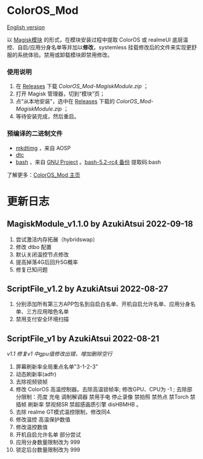 # ColorOS_Mod

[English version](https://github.com/AzukiAtsui/ColorOS_Mod/README-en.md)

以 [Magisk模块](https://topjohnwu.github.io/Magisk/guides.html#magisk-modules) 的形式，在模块安装过程中提取 ColorOS 或 realmeUI 底层温控、自启/应用分身名单等并加以**修改**，systemless 挂载修改后的文件来实现更舒服的系统体验。禁用或卸载模块即禁用修改。

### 使用说明

1. 在 [Releases](https://github.com/AzukiAtsui/ColorOS_Mod/releases) 下载 _ColorOS_Mod-MagiskModule.zip_ ；
2. 打开 Magisk 管理器，切到“模块”页；
3. 点“从本地安装”，选中在 [Releases](https://github.com/AzukiAtsui/ColorOS_Mod/releases) 下载的 _ColorOS_Mod-MagiskModule.zip_ ；
4. 等待安装完成，然后重启。

### 预编译的二进制文件

- [mkdtimg](https://android.googlesource.com/platform/system/libufdt/+/refs/heads/master/utils/src/) ，来自 AOSP
- [dtc](https://github.com/AzukiAtsui/dtc-aosp/tree/standalone)
- [bash](https://ftp.gnu.org/gnu/bash/) ，来自 [GNU Project](https://www.gnu.org/software/bash/) 。[bash-5.2-rc4 备份](https://pan.baidu.com/s/1bHtUdheyBgIwixLqpycgHg?pwd=bash) 提取码:bash

了解更多：[ColorOS_Mod 主页](https://azukiatsui.github.io/ColorOS_Mod/index.md)

# 更新日志

## **MagiskModule_v1.1.0** by   AzukiAtsui   2022-09-18

1. 尝试激活内存拓展（hybridswap）
2. 修改 dtbo 配置
3. 默认关闭温控节点修改
4. 提高掉落4G后回升5G概率
5. 修复已知问题

## **ScriptFile_v1.2** by   AzukiAtsui   2022-08-27

1. 分别添加所有第三方APP包名到自启白名单、开机自启允许名单、应用分身名单、三方应用暗色名单
2. 禁用支付安全环境扫描

## **ScriptFile_v1** by   AzukiAtsui   2022-08-21

_v1.1 修复v1 中gpu值修改出错，增加删除空行_

1. 屏幕刷新率全局重点名单"3-1-2-3”
2. 动态刷新率(adfr)
3. 去除视频锁帧
4. 修改 ColorOS 高温控制器。去除高温锁帧率; 修改GPU、CPU为 -1 ; 去除部分限制：亮度 充电 调制解调器 禁用手电 停止录像 禁拍照 禁热点 禁Torch 禁插帧 刷新率 禁视频SR 禁超感画质引擎 disHBMHB 。
5. 去除 realme GT模式温控限制，修改同4. 
6. 修改温控 高温保护数值
7. 修改温控数值
8. 开机自启允许名单 部分尝试
9. 应用分身数量限制改为 999
10. 锁定后台数量限制改为 999
